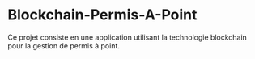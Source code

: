 # Blockchain-Permis-A-Point
Ce projet consiste en une application utilisant la technologie blockchain pour la gestion de permis à point.
